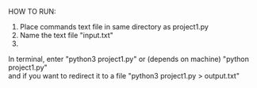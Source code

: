 HOW TO RUN:
1) Place commands text file in same directory as project1.py
2) Name the text file "input.txt"
3) 
In terminal, enter "python3 project1.py"
or (depends on machine) "python project1.py"    
and if you want to redirect it to a file 
"python3 project1.py > output.txt"